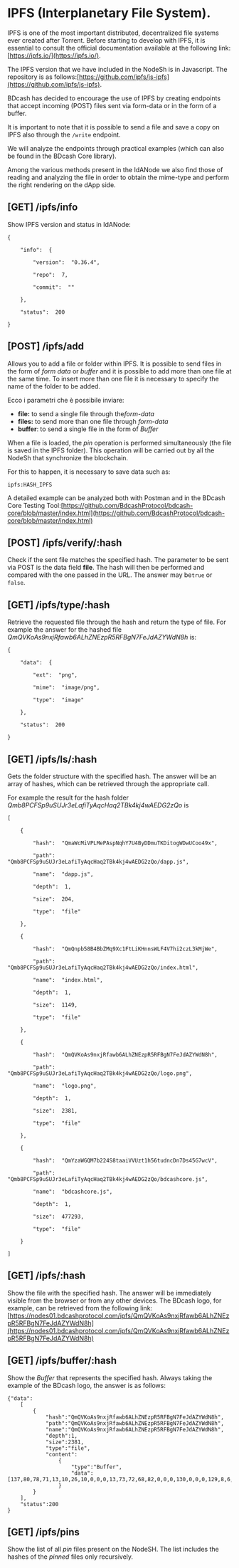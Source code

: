 # IPFS (Interplanetary File System).
IPFS is one of the most important distributed, decentralized file systems ever created after Torrent. Before starting to develop with IPFS, it is essential to consult the official documentation available at the following link: [https://ipfs.io/](https://ipfs.io/).

The IPFS version that we have included in the NodeSh is in Javascript. The repository is as follows:[https://github.com/ipfs/js-ipfs](https://github.com/ipfs/js-ipfs).

BDcash has decided to encourage the use of IPFS by creating endpoints that accept incoming (POST) files sent via form-data or in the form of a buffer.

It is important to note that it is possible to send a file and save a copy on IPFS also through the `/write` endpoint.

We will analyze the endpoints through practical examples (which can also be found in the BDcash Core library).

Among the various methods present in the IdANode we also find those of reading and analyzing the file in order to obtain the mime-type and perform the right rendering on the dApp side.

## [GET] /ipfs/info

Show IPFS version and status in IdANode:
```
{

	"info":  {

		"version":  "0.36.4",

		"repo":  7,

		"commit":  ""

	},

	"status":  200

}
```

## [POST] /ipfs/add

Allows you to add a file or folder within IPFS. It is possible to send files in the form of *form data* or *buffer* and it is possible to add more than one file at the same time.
To insert more than one file it is necessary to specify the name of the folder to be added.

Ecco i parametri che è possibile inviare:
- **file:** to send a single file through the*form-data*
- **files:** to send more than one file through *form-data*
- **buffer**: to send a single file in the form of *Buffer*

When a file is loaded, the _pin_ operation is performed simultaneously (the file is saved in the IPFS folder). This operation will be carried out by all the NodeSh that synchronize the blockchain.

For this to happen, it is necessary to save data such as:

```
ipfs:HASH_IPFS
```

A detailed example can be analyzed both with Postman and in the BDcash Core Testing Tool:[https://github.com/BdcashProtocol/bdcash-core/blob/master/index.html](https://github.com/BdcashProtocol/bdcash-core/blob/master/index.html)

## [POST] /ipfs/verify/:hash

Check if the sent file matches the specified hash. The parameter to be sent via POST is the data field **file**. The hash will then be performed and compared with the one passed in the URL. The answer may be`true` or `false`.

## [GET] /ipfs/type/:hash

Retrieve the requested file through the hash and return the type of file.
For example the answer for the hashed file _QmQVKoAs9nxjRfawb6ALhZNEzpR5RFBgN7FeJdAZYWdN8h_ is:
```
{

	"data":  {
		
		"ext":  "png",

		"mime":  "image/png",

		"type":  "image"

	},

	"status":  200

}
```

## [GET] /ipfs/ls/:hash

Gets the folder structure with the specified hash. The answer will be an array of hashes, which can be retrieved through the appropriate call.

For example the result for the hash folder _Qmb8PCFSp9uSUJr3eLafiTyAqcHaq2TBk4kj4wAEDG2zQo_ is
```
[

	{

		"hash":  "QmaWcMiVPLMePAspNqhY7U4ByDDmuTKDitogWDwUCoo49x",

		"path":  "Qmb8PCFSp9uSUJr3eLafiTyAqcHaq2TBk4kj4wAEDG2zQo/dapp.js",

		"name":  "dapp.js",

		"depth":  1,

		"size":  204,

		"type":  "file"

	},

	{

		"hash":  "QmQnpb58B4BbZMq9Xc1FtLiKHnnsWLF4V7hi2czL3kMjWe",

		"path":  "Qmb8PCFSp9uSUJr3eLafiTyAqcHaq2TBk4kj4wAEDG2zQo/index.html",

		"name":  "index.html",

		"depth":  1,

		"size":  1149,

		"type":  "file"

	},

	{

		"hash":  "QmQVKoAs9nxjRfawb6ALhZNEzpR5RFBgN7FeJdAZYWdN8h",

		"path":  "Qmb8PCFSp9uSUJr3eLafiTyAqcHaq2TBk4kj4wAEDG2zQo/logo.png",

		"name":  "logo.png",

		"depth":  1,

		"size":  2381,

		"type":  "file"

	},

	{

		"hash":  "QmYzaWGQM7b224S8taaiVVUzt1h56tudncDn7Ds45G7wcV",

		"path":  "Qmb8PCFSp9uSUJr3eLafiTyAqcHaq2TBk4kj4wAEDG2zQo/bdcashcore.js",

		"name":  "bdcashcore.js",

		"depth":  1,

		"size":  477293,

		"type":  "file"

	}

]
```

## [GET] /ipfs/:hash

Show the file with the specified hash. The answer will be immediately visible from the browser or from any other devices. The BDcash logo, for example, can be retrieved from the following link: [https://nodes01.bdcashprotocol.com/ipfs/QmQVKoAs9nxjRfawb6ALhZNEzpR5RFBgN7FeJdAZYWdN8h](https://nodes01.bdcashprotocol.com/ipfs/QmQVKoAs9nxjRfawb6ALhZNEzpR5RFBgN7FeJdAZYWdN8h)

## [GET] /ipfs/buffer/:hash

Show the *Buffer* that represents the specified hash. Always taking the example of the BDcash logo, the answer is as follows:
```
{"data":
	[
		{
			"hash":"QmQVKoAs9nxjRfawb6ALhZNEzpR5RFBgN7FeJdAZYWdN8h",
			"path":"QmQVKoAs9nxjRfawb6ALhZNEzpR5RFBgN7FeJdAZYWdN8h",
			"name":"QmQVKoAs9nxjRfawb6ALhZNEzpR5RFBgN7FeJdAZYWdN8h",
			"depth":1,
			"size":2381,
			"type":"file",
			"content":
				{
					"type":"Buffer",
					"data":[137,80,78,71,13,10,26,10,0,0,0,13,73,72,68,82,0,0,0,130,0,0,0,129,8,6,0,0,0,12,151,98,83,0,0,0,9,112,72,89,115,0,0,11,19,0,0,11,19,1,0,154,156,24,0,0,0,25,116,69,88,116,83,111,102,116,119,97,114,101,0,65,100,111,98,101,32,73,109,97,103,101,82,101,97,100,121,113,201,101,60,0,0,8,218,73,68,65,84,120,218,236,157,223,107,28,85,20,199,207,236,206,110,118,243,163,77,98,218,38,198,216,141,165,244,65,77,11,182,165,4,196,248,230,91,251,160,160,79,93,5,193,199,252,5,178,8,130,143,193,87,65,38,224,171,144,254,7,155,151,130,125,74,31,165,160,9,37,74,85,116,235,75,106,119,147,120,207,246,206,50,217,78,118,103,103,238,207,185,231,192,80,74,218,164,189,243,217,123,190,223,51,231,158,241,142,143,143,193,213,248,249,242,106,141,253,178,206,174,58,187,118,216,181,113,229,209,253,45,23,215,194,115,17,4,6,192,26,191,249,119,99,190,188,199,174,6,3,34,32,16,242,11,64,157,3,240,94,130,63,254,20,119,8,190,75,180,8,4,251,111,254,52,191,249,152,2,46,166,248,22,8,68,192,129,216,37,16,236,206,255,103,5,125,219,77,158,54,118,9,4,187,243,191,168,216,230,64,52,9,4,187,243,191,168,120,200,83,70,64,32,216,157,255,69,69,215,105,176,107,203,86,97,105,37,8,146,242,191,136,176,214,105,88,5,130,162,252,47,10,136,45,155,132,165,21,32,104,202,255,162,2,157,70,96,186,176,52,22,4,131,242,191,19,78,195,56,16,12,206,255,66,133,165,105,78,195,24,16,44,202,255,34,129,216,224,105,163,229,60,8,150,231,127,145,78,35,208,41,44,181,128,144,195,252,47,82,88,106,113,26,74,65,112,32,255,139,138,123,188,22,209,204,21,8,14,230,127,145,78,67,73,179,140,84,16,40,255,219,227,52,132,131,64,249,95,137,176,20,94,194,22,6,2,229,127,229,64,4,32,176,89,38,51,8,148,255,141,112,26,8,196,142,22,16,40,255,27,41,44,83,151,176,71,2,129,242,191,21,145,170,89,38,17,8,60,255,55,216,117,135,242,191,93,78,3,18,54,203,12,4,129,231,127,252,244,223,166,117,205,183,211,136,5,129,231,127,4,224,42,173,99,238,132,101,108,9,187,7,2,207,255,235,236,119,159,121,0,75,180,102,185,7,226,68,179,140,247,99,237,230,202,92,161,176,49,91,240,86,75,0,99,180,70,110,58,13,239,135,139,215,143,175,151,74,180,36,238,234,7,124,142,177,238,125,60,253,198,241,89,223,135,27,227,83,240,78,169,12,85,143,86,199,69,1,217,5,33,252,106,165,80,128,183,170,147,176,90,169,192,172,71,68,228,213,82,198,213,24,78,128,16,141,183,199,39,225,86,165,10,139,12,14,138,92,104,129,129,143,179,79,5,33,140,165,177,10,172,177,180,113,169,72,64,88,24,137,27,92,134,130,16,6,234,136,119,39,206,0,9,75,187,235,5,153,65,136,2,177,82,157,128,213,114,133,132,165,225,2,112,148,24,25,4,18,150,102,10,64,200,120,0,55,53,8,36,44,181,135,208,35,249,66,64,32,97,169,220,1,8,63,58,39,20,4,18,150,102,9,64,237,32,144,176,20,46,0,165,159,130,146,10,66,84,88,94,174,140,195,251,213,113,18,150,201,5,160,210,115,145,74,64,232,23,150,215,198,170,164,35,6,56,0,29,39,165,149,131,16,21,150,183,152,253,124,211,47,210,237,55,96,118,130,54,16,72,88,246,4,96,230,86,244,92,128,16,213,17,55,38,166,92,16,150,70,78,114,53,6,132,40,16,171,12,136,155,229,49,168,228,75,88,62,102,215,247,96,232,196,53,223,164,127,204,124,169,12,203,126,25,224,240,8,30,28,28,192,121,150,54,46,20,125,152,177,88,88,62,59,62,134,221,118,27,254,232,116,176,15,180,134,215,149,23,175,4,48,42,180,239,8,62,251,212,207,179,155,191,228,151,88,74,136,223,1,206,20,139,176,88,242,225,92,193,30,97,249,15,131,121,191,211,134,191,15,15,79,19,135,27,159,239,239,108,57,15,2,2,176,84,26,99,0,248,108,91,74,150,2,48,85,44,149,203,176,80,52,23,136,223,217,141,127,210,233,192,191,241,0,196,218,69,118,109,49,40,90,78,129,80,41,32,0,149,238,205,76,10,64,28,68,175,178,29,98,177,88,130,146,1,50,162,205,86,240,175,163,67,120,252,252,121,55,21,164,20,144,221,2,18,3,98,55,215,32,32,0,203,229,42,44,8,222,222,81,71,212,152,245,212,33,44,17,128,253,195,54,252,214,238,64,71,220,156,137,77,14,68,51,87,32,76,51,177,135,219,249,57,79,238,118,62,139,58,130,233,12,21,194,50,34,0,101,254,152,109,14,68,96,53,8,8,192,50,179,128,51,158,90,197,143,194,242,2,219,37,100,232,8,20,128,79,14,59,178,1,136,211,17,97,218,104,89,3,2,90,64,116,0,83,158,94,203,23,10,203,57,150,138,178,234,136,63,89,254,223,111,39,22,128,178,162,55,232,91,134,142,16,6,66,88,3,168,26,86,4,202,34,44,209,1,100,16,128,50,227,30,183,159,77,35,64,8,45,224,60,75,3,85,11,170,128,73,132,165,36,1,40,43,30,114,32,2,45,32,164,169,1,152,20,113,194,50,20,128,88,0,234,216,247,50,19,212,17,1,135,162,37,29,4,89,22,80,87,132,194,242,41,187,249,138,5,160,204,216,76,163,35,18,129,144,55,0,28,137,109,14,68,51,51,8,186,44,32,133,240,180,209,128,33,101,236,88,16,8,128,92,198,192,50,246,9,16,76,181,128,20,82,116,4,10,203,157,19,32,16,0,78,235,136,110,25,219,251,118,97,229,27,230,171,191,0,154,159,232,92,240,186,202,209,131,131,131,87,122,83,213,190,91,188,86,231,162,130,38,170,230,56,194,74,43,22,1,195,194,218,149,71,247,189,151,230,44,50,32,112,186,42,206,88,164,25,203,57,10,188,233,231,79,41,181,199,130,16,1,98,13,104,234,122,46,0,24,214,213,53,16,132,8,16,53,160,57,204,214,5,86,77,47,38,236,207,72,4,66,4,136,105,158,50,214,9,8,179,5,224,168,157,223,35,129,208,7,5,9,75,51,29,64,170,150,189,212,32,144,176,52,203,1,100,109,226,205,12,66,4,136,107,28,8,18,150,138,4,224,2,251,244,163,5,20,209,197,45,12,132,62,97,73,47,248,146,20,19,133,2,219,1,74,194,251,49,133,131,16,35,44,235,164,35,212,58,0,163,64,32,97,41,78,0,190,198,0,152,44,200,125,6,164,4,132,8,16,107,28,8,18,150,67,4,32,182,210,169,60,180,163,20,4,18,150,106,28,128,53,32,144,176,124,217,1,136,58,127,97,37,8,174,11,75,89,14,192,90,16,92,19,150,178,29,64,46,64,200,179,176,212,121,106,219,90,16,48,62,153,185,84,155,245,253,175,231,253,242,135,243,133,98,217,86,1,248,194,2,250,70,207,131,50,18,4,6,192,26,244,245,65,224,128,45,60,89,149,101,184,134,43,14,192,122,16,24,0,117,24,242,246,217,112,222,210,235,190,153,91,172,13,163,125,140,4,129,221,252,212,61,14,216,121,141,64,76,26,112,246,66,230,76,134,92,131,192,0,16,86,84,154,41,50,17,166,233,48,142,137,14,192,10,16,248,246,95,151,225,6,80,71,44,151,43,74,206,103,154,236,0,140,5,129,111,255,97,254,151,94,31,64,32,22,112,106,75,81,236,145,253,184,54,240,188,132,84,16,208,254,129,198,166,87,81,194,114,80,27,56,129,48,24,0,227,218,215,210,8,75,91,29,128,86,16,248,246,127,7,12,47,15,39,17,150,54,142,251,213,14,2,223,254,173,123,130,24,39,44,85,206,105,204,13,8,188,250,135,0,220,182,121,1,66,97,249,209,228,25,24,119,248,36,56,130,224,143,8,64,168,254,175,230,97,1,158,29,29,193,175,255,61,131,241,41,234,179,245,19,220,252,90,196,254,209,138,185,6,130,200,234,31,133,133,32,200,172,254,81,24,14,66,228,225,79,29,168,237,220,77,16,24,4,1,208,145,119,151,3,199,239,1,154,230,6,188,152,250,253,148,214,196,169,192,57,206,159,50,235,136,102,0,122,117,4,151,211,67,99,238,130,75,255,221,216,183,206,198,22,148,242,86,47,32,16,186,177,201,1,216,141,251,226,192,202,98,92,255,32,129,96,85,244,166,173,14,123,235,108,162,18,179,173,207,20,28,6,161,55,127,57,233,91,103,71,122,214,160,186,201,132,64,72,149,255,241,211,31,140,250,23,83,63,125,52,177,239,192,97,16,54,57,0,205,180,223,32,115,63,66,30,74,209,150,130,208,123,217,151,136,183,206,11,235,80,178,249,225,148,101,32,132,2,80,232,91,231,165,244,44,114,251,217,176,69,71,88,2,194,30,255,244,7,50,190,185,212,46,102,110,63,27,166,235,8,195,65,136,45,0,89,5,66,95,218,64,32,140,124,166,97,40,8,155,124,251,223,81,241,195,84,31,112,49,178,140,109,16,8,137,11,64,86,131,16,163,35,140,40,99,27,0,194,94,4,128,150,142,127,128,246,211,208,38,148,177,53,130,240,144,111,255,129,110,18,77,58,22,95,3,77,101,108,13,32,220,227,0,52,193,144,48,113,80,134,242,50,182,66,16,6,62,1,36,16,78,135,66,73,25,91,50,8,82,10,64,78,129,16,1,66,106,25,91,18,8,82,11,64,78,130,208,167,35,194,180,113,214,80,16,182,249,167,127,11,44,10,171,64,136,177,159,13,17,58,66,16,8,153,159,0,18,8,217,237,103,166,115,152,25,64,192,252,31,240,29,96,215,230,117,180,30,132,190,180,129,59,196,200,101,236,20,32,236,69,0,104,229,97,253,114,3,66,159,253,28,169,140,61,2,8,198,20,128,8,132,209,117,68,125,152,253,76,0,130,146,39,128,4,130,26,29,81,63,205,126,14,0,193,216,2,16,129,144,93,71,188,84,198,238,3,65,219,19,64,2,65,143,142,232,205,124,66,16,216,42,60,246,0,190,132,17,90,192,9,132,124,65,113,231,238,204,220,202,7,191,252,244,149,203,235,240,191,0,3,0,125,220,74,74,112,211,188,121,0,0,0,0,73,69,78,68,174,66,96,130]
				}
		}
	],
	"status":200
}
```

## [GET] /ipfs/pins

Show the list of all _pin_ files present on the NodeSH. The list includes the hashes of the _pinned_ files only recursively.
<!--stackedit_data:
eyJoaXN0b3J5IjpbLTIwODEyNjU0OTYsOTA3MjQ3OTksLTc3MT
k5Mjk0MiwxMzE5MTYxMzk0LC0xMjM2OTA2MzQ5LDUxMDk4NzY2
MSwtMTE3OTg2Nzk3OCwtMTQ4MjU3NzA3NSwtMjIwNDk3MjI2LC
0xNTg2MjE0NDYwLDExMjgwODg4NzgsLTIwODg3NDY2MTJdfQ==

-->
